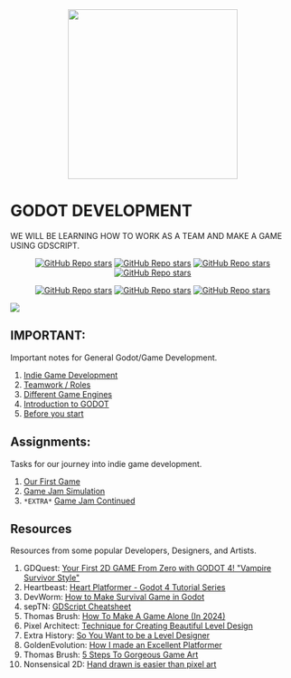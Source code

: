 <div align="center">
    <img src="https://upload.wikimedia.org/wikipedia/commons/5/5a/Godot_logo.svg" width="300"> <br>
</div>

# GODOT DEVELOPMENT

WE WILL BE LEARNING HOW TO WORK AS A TEAM AND MAKE A GAME USING GDSCRIPT.

<div style="margin:0; padding:0;" align="center">

[![GitHub Repo stars](https://img.shields.io/badge/-PAGE-3d8fcc)](https://godotengine.org/)
[![GitHub Repo stars](https://img.shields.io/badge/-SOCIAL-282828)](https://twitter.com/godotengine)
[![GitHub Repo stars](https://img.shields.io/badge/-SUPPORT-f96854)](https://fund.godotengine.org/)
[![GitHub Repo stars](https://img.shields.io/badge/-YOUTUBE-FF0000)](https://www.youtube.com/@GodotEngineOfficial)

</div>

<div align="center" margin:0;padding:0;">

[![GitHub Repo stars](https://img.shields.io/badge/-DOCS-9e9e9e)](https://docs.godotengine.org/en/stable/)
[![GitHub Repo stars](https://img.shields.io/badge/-UPDATES-ffcd00)](https://youtu.be/wHXJPaj6988?si=-bDy0gMy2CCU5L_Q)
[![GitHub Repo stars](https://img.shields.io/badge/-SOURCE-7f4fc9)](https://github.com/VILHALVA/CURSO-DE-GODOT)

</div>

![](https://i.imgur.com/waxVImv.png)

## IMPORTANT:
Important notes for General Godot/Game Development.

1. [Indie Game Development](important/1.%20indie%20game%20development/README.md)
2. [Teamwork / Roles](important/2.%20team/README.md)
3. [Different Game Engines](important/3.%20game%20engines/README.md)
4. [Introduction to GODOT](important/4.%20intro%20to%20godot/README.md)
5. [Before you start](important/5.%20before%20you%20start/README.md)

## Assignments:
Tasks for our journey into indie game development.

1. [Our First Game](assignments/1.%20our%20first%20game/README.md)
2. [Game Jam Simulation](assignments/2.%20game%20jam%20simulation/README.md)
3. `*EXTRA*` [Game Jam Continued](assignments/3.%20game%20jam%20continued/README.md)

## Resources
Resources from some popular Developers, Designers, and Artists.

1. GDQuest: [Your First 2D GAME From Zero with GODOT 4! "Vampire Survivor Style"](https://youtu.be/GwCiGixlqiU?feature=shared)
2. Heartbeast: [Heart Platformer - Godot 4 Tutorial Series](https://www.youtube.com/watch?v=M8-JVjtJlIQ&list=PL9FzW-m48fn0i9GYBoTY-SI3yOBZjH1kJ)
4. DevWorm: [How to Make Survival Game in Godot](https://youtube.com/playlist?list=PL3cGrGHvkwn2NOT1LSwf5d2XZmlc5Bjsn&feature=shared)
5. sepTN: [GDScript Cheatsheet](https://godot.community/topic/78/gdscript-cheatsheet)
6. Thomas Brush: [How To Make A Game Alone (In 2024)](https://youtu.be/8wYTDjQxxa8?feature=shared)
7. Pixel Architect: [Technique for Creating Beautiful Level Design](https://youtu.be/qNACGP98b6c?feature=shared)
8. Extra History: [So You Want to be a Level Designer](https://youtu.be/pNvUWHquSHc?feature=shared)
9. GoldenEvolution: [How I made an Excellent Platformer](https://youtu.be/Oet5jqoX14E?feature=shared)
10. Thomas Brush: [5 Steps To Gorgeous Game Art](https://youtu.be/gTZT8GE5928?feature=shared)
11. Nonsensical 2D: [Hand drawn is easier than pixel art](https://youtu.be/LMmZnCsE6HM?feature=shared)

